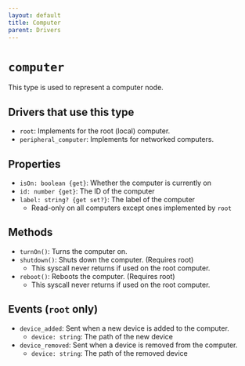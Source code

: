 ```yaml
---
layout: default
title: Computer
parent: Drivers
---
```


# `computer`
This type is used to represent a computer node.

## Drivers that use this type
* `root`: Implements for the root (local) computer.
* `peripheral_computer`: Implements for networked computers.

## Properties
* `isOn: boolean {get}`: Whether the computer is currently on
* `id: number {get}`: The ID of the computer
* `label: string? {get set?}`: The label of the computer
  * Read-only on all computers except ones implemented by `root`

## Methods
* `turnOn()`: Turns the computer on.
* `shutdown()`: Shuts down the computer. (Requires root)
  * This syscall never returns if used on the root computer.
* `reboot()`: Reboots the computer. (Requires root)
  * This syscall never returns if used on the root computer.

## Events (`root` only)
* `device_added`: Sent when a new device is added to the computer.
  * `device: string`: The path of the new device
* `device_removed`: Sent when a device is removed from the computer.
  * `device: string`: The path of the removed device